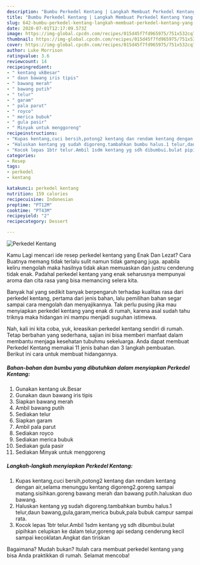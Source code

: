 ```yaml
---
description: "Bumbu Perkedel Kentang | Langkah Membuat Perkedel Kentang Yang Sedap"
title: "Bumbu Perkedel Kentang | Langkah Membuat Perkedel Kentang Yang Sedap"
slug: 642-bumbu-perkedel-kentang-langkah-membuat-perkedel-kentang-yang-sedap
date: 2020-07-01T12:17:09.573Z
image: https://img-global.cpcdn.com/recipes/015d45f7fd965975/751x532cq70/perkedel-kentang-foto-resep-utama.jpg
thumbnail: https://img-global.cpcdn.com/recipes/015d45f7fd965975/751x532cq70/perkedel-kentang-foto-resep-utama.jpg
cover: https://img-global.cpcdn.com/recipes/015d45f7fd965975/751x532cq70/perkedel-kentang-foto-resep-utama.jpg
author: Luke Morrison
ratingvalue: 3.6
reviewcount: 14
recipeingredient:
- " kentang ukBesar"
- " daun bawang iris tipis"
- " bawang merah"
- " bawang putih"
- " telur"
- " garam"
- " pala parut"
- " royco"
- " merica bubuk"
- " gula pasir"
- " Minyak untuk menggoreng"
recipeinstructions:
- "Kupas kentang,cuci bersih,potong2 kentang dan rendam kentang dengan air,selama menunggu kentang digoreng2.goreng sampai matang.sisihkan.goreng bawang merah dan bawang putih.haluskan duo bawang."
- "Haluskan kentang yg sudah digoreng.tambahkan bumbu halus.1 telur,daun bawang,gula,garam,merica bubuk,pala bubuk campur sampai rata."
- "Kocok lepas 1btr telur.Ambil 1sdm kentang yg sdh dibumbui.bulat pipihkan celupkan ke dalam telur,goreng api sedang cenderung kecil sampai kecoklatan.Angkat dan tiriskan"
categories:
- Resep
tags:
- perkedel
- kentang

katakunci: perkedel kentang 
nutrition: 159 calories
recipecuisine: Indonesian
preptime: "PT12M"
cooktime: "PT43M"
recipeyield: "2"
recipecategory: Dessert

---
```



![Perkedel Kentang](https://img-global.cpcdn.com/recipes/015d45f7fd965975/751x532cq70/perkedel-kentang-foto-resep-utama.jpg)

Kamu Lagi mencari ide resep perkedel kentang yang Enak Dan Lezat? Cara Buatnya memang tidak terlalu sulit namun tidak gampang juga. apabila keliru mengolah maka hasilnya tidak akan memuaskan dan justru cenderung tidak enak. Padahal perkedel kentang yang enak seharusnya mempunyai aroma dan cita rasa yang bisa memancing selera kita.



Banyak hal yang sedikit banyak berpengaruh terhadap kualitas rasa dari perkedel kentang, pertama dari jenis bahan, lalu pemilihan bahan segar sampai cara mengolah dan menyajikannya. Tak perlu pusing jika mau menyiapkan perkedel kentang yang enak di rumah, karena asal sudah tahu triknya maka hidangan ini mampu menjadi suguhan istimewa.


Nah, kali ini kita coba, yuk, kreasikan perkedel kentang sendiri di rumah. Tetap berbahan yang sederhana, sajian ini bisa memberi manfaat dalam membantu menjaga kesehatan tubuhmu sekeluarga. Anda dapat membuat Perkedel Kentang memakai 11 jenis bahan dan 3 langkah pembuatan. Berikut ini cara untuk membuat hidangannya.

<!--inarticleads1-->

##### Bahan-bahan dan bumbu yang dibutuhkan dalam menyiapkan Perkedel Kentang:

1. Gunakan  kentang uk.Besar
1. Gunakan  daun bawang iris tipis
1. Siapkan  bawang merah
1. Ambil  bawang putih
1. Sediakan  telur
1. Siapkan  garam
1. Ambil  pala parut
1. Sediakan  royco
1. Sediakan  merica bubuk
1. Sediakan  gula pasir
1. Sediakan  Minyak untuk menggoreng




<!--inarticleads2-->

##### Langkah-langkah menyiapkan Perkedel Kentang:

1. Kupas kentang,cuci bersih,potong2 kentang dan rendam kentang dengan air,selama menunggu kentang digoreng2.goreng sampai matang.sisihkan.goreng bawang merah dan bawang putih.haluskan duo bawang.
1. Haluskan kentang yg sudah digoreng.tambahkan bumbu halus.1 telur,daun bawang,gula,garam,merica bubuk,pala bubuk campur sampai rata.
1. Kocok lepas 1btr telur.Ambil 1sdm kentang yg sdh dibumbui.bulat pipihkan celupkan ke dalam telur,goreng api sedang cenderung kecil sampai kecoklatan.Angkat dan tiriskan




Bagaimana? Mudah bukan? Itulah cara membuat perkedel kentang yang bisa Anda praktikkan di rumah. Selamat mencoba!
